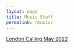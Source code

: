 ```yaml
---
layout: page
title: Music Stuff
permalink: /music/
---
```


[London Calling May 2022](https://stuartmonro.github.io/music_folder/LC202205 'LC May 2022')

